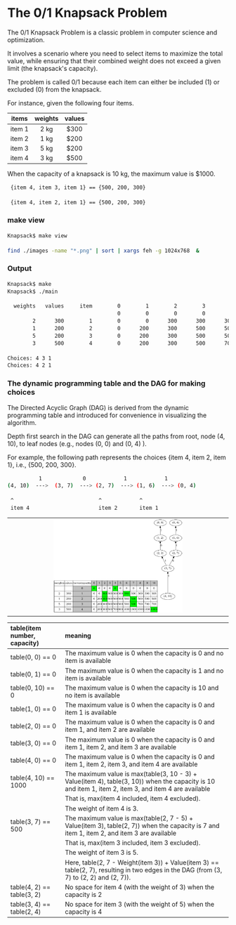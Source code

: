 # The 0/1 Knapsack Problem


The 0/1 Knapsack Problem is a classic problem in computer science and optimization. 

It involves a scenario where you need to select items to maximize the total value, while ensuring that their combined weight does not exceed a given limit (the knapsack's capacity). 

The problem is called 0/1 because each item can either be included (1) or excluded (0) from the knapsack.

For instance, given the following four items.

|items | weights | values |  
|:-------------:|:-------------:|:-------------:|
|item 1 | 2 kg | $300|
|item 2 | 1 kg | $200|
|item 3 | 5 kg | $200|
|item 4 | 3 kg | $500|

When the capacity of a knapsack is 10 kg, the maximum value is $1000.

```sh
 {item 4, item 3, item 1} == {500, 200, 300}

 {item 4, item 2, item 1} == {500, 200, 300}
```


### make view 

```sh
Knapsack$ make view

find ./images -name "*.png" | sort | xargs feh -g 1024x768  &
```



### Output
```sh
Knapsack$ make
Knapsack$ ./main

  weights   values     item        0        1        2        3        4        5        6        7        8        9       10
                                   0        0        0        0        0        0        0        0        0        0        0
        2      300        1        0        0      300      300      300      300      300      300      300      300      300
        1      200        2        0      200      300      500      500      500      500      500      500      500      500
        5      200        3        0      200      300      500      500      500      500      500      700      700      700
        3      500        4        0      200      300      500      700      800     1000     1000     1000     1000     1000

Choices: 4 3 1 
Choices: 4 2 1 

```

### The dynamic programming table and the DAG for making choices

The Directed Acyclic Graph (DAG) is derived from the dynamic programming table and introduced for convenience in visualizing the algorithm.

Depth first search in the DAG can generate all the paths from root, node (4, 10), to leaf nodes (e.g., nodes (0, 0) and (0, 4) ).

For example, the following path represents the choices {item 4, item 2, item 1},  i.e., {500, 200, 300}.
```sh
          1             0            1            1           
(4, 10)  --->  (3, 7)  ---> (2, 7)  ---> (1, 6)  ---> (0, 4)

 ^                           ^            ^
 item 4                      item 2       item 1
```
| | 
|:-------------:|
| <img src="images/Knapsack_0000.png" width="60%" height="60%"> |



|table(item number, capacity) |     meaning|
|:-------------|:-------------|
|table(0, 0) == 0 | The maximum value is 0 when the capacity is 0 and no item is available|
|table(0, 1) == 0 | The maximum value is 0 when the capacity is 1 and no item is available|
|table(0, 10) == 0 | The maximum value is 0 when the capacity is 10 and no item is available|
|table(1, 0) == 0 | The maximum value is 0 when the capacity is 0 and item 1 is available|
|table(2, 0) == 0 | The maximum value is 0 when the capacity is 0 and item 1, and item 2 are available|
|table(3, 0) == 0 | The maximum value is 0 when the capacity is 0 and item 1, item 2, and item 3 are available|
|table(4, 0) == 0 | The maximum value is 0 when the capacity is 0 and item 1, item 2, item 3, and item 4 are available|
|table(4, 10) == 1000 | The maximum value is max(table(3, 10 - 3) + Value(item 4), table(3, 10)) when the capacity is 10 and item 1, item 2, item 3, and item 4 are available |
| |  That is, max(item 4 included, item 4 excluded).  |
| | The weight of item 4 is 3.|
|table(3, 7) == 500 | The maximum value is max(table(2, 7 - 5) + Value(item 3), table(2, 7)) when the capacity is 7 and item 1, item 2, and item 3 are available |
| |  That is, max(item 3 included, item 3 excluded). |
| | The weight of item 3 is 5. |
| |  Here, table(2, 7 - Weight(item 3)) + Value(item 3)  == table(2, 7), resulting in two edges in the DAG (from (3, 7) to (2, 2) and (2, 7)). |
|table(4, 2) == table(3, 2) | No space for item 4 (with the weight of 3) when the capacity is 2|
|table(3, 4) == table(2, 4) | No space for item 3 (with the weight of 5) when the capacity is 4|
